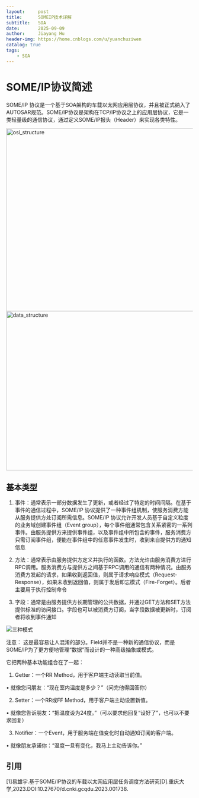 ```yaml
---
layout:     post
title:      SOMEIP技术详解
subtitle:   SOA
date:       2025-09-09
author:     Jiayang Hu
header-img: https://home.cnblogs.com/u/yuanchuziwen
catalog: true
tags:
    - SOA
---
```


# SOME/IP协议简述

SOME/IP 协议是一个基于SOA架构的车载以太网应用层协议，并且被正式纳入了AUTOSAR规范。SOME/IP协议是架构在TCP/IP协议之上的应用层协议，它是一类轻量级的通信协议，通过定义SOME/IP报头（Header）来实现各类特性。

<img width="974" height="492" alt="osi_structure" src="https://github.com/user-attachments/assets/ff37a0ce-d809-4f60-a9ba-d0bb6b800a1f" />

<img width="813" height="429" alt="data_structure" src="https://github.com/user-attachments/assets/2caecec5-013f-47a8-ae2b-ebd405c2d7a6" />


## 基本类型

1. 事件：通常表示一部分数据发生了更新，或者经过了特定的时间间隔。在基于事件的通信过程中，SOME/IP 协议提供了一种事件组机制，使服务消费方能从服务提供方处订阅所需信息。SOME/IP 协议允许开发人员基于自定义粒度的业务域创建事件组（Event group），每个事件组通常包含关系紧密的一系列事件。由服务提供方来提供事件组，以及事件组中所包含的事件，服务消费方只需订阅事件组，便能在事件组中的任意事件发生时，收到来自提供方的通知信息
   
2. 方法：通常表示由服务提供方定义并执行的函数。方法允许由服务消费方进行 RPC调用。服务消费方与提供方之间基于RPC调用的通信有两种情况。由服务消费方发起的请求，如果收到返回值，则属于请求响应模式（Request-Response），如果未收到返回值，则属于发后即忘模式（Fire-Forget）。后者主要用于执行控制命令
   
3. 字段：通常是由服务提供方长期管理的公共数据，并通过GET方法和SET方法提供标准的访问接口。字段也可以被消费方订阅，当字段数据被更新时，订阅者将收到事件通知

![三种模式](https://github.com/dakerbose/dakerbose.github.io/tree/master/img/three_mode.png)


注意：
这是最容易让人混淆的部分。​​Field并不是一种新的通信协议，而是SOME/IP为了更方便地管理“数据”而设计的一种高级抽象或模式。​​

它把两种基本功能组合在了一起：

1. ​​Getter​​：一个​​RR Method​​，用于客户端主动读取当前值。

• 就像您问朋友：“现在室内温度是多少？”（问完他得回答你）

2. ​​Setter​​：一个​​RR或FF Method​​，用于客户端主动设置新值。

• 就像您告诉朋友：“把温度设为24度。”（可以要求他回复“设好了”，也可以不要求回复）

3. ​​Notifier​​：一个​​Event​​，用于服务端在值变化时自动通知订阅的客户端。

• 就像朋友承诺你：“温度一旦有变化，我马上主动告诉你。”


## 引用
[1]易雄宇.基于SOME/IP协议的车载以太网应用层任务调度方法研究[D].重庆大学,2023.DOI:10.27670/d.cnki.gcqdu.2023.001738.
